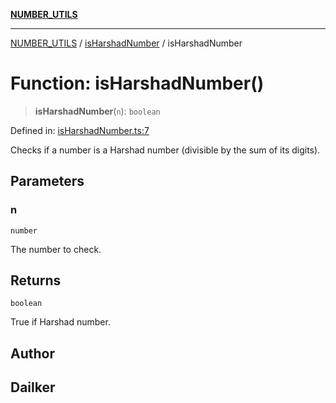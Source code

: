 [**NUMBER_UTILS**](../../README.md)

***

[NUMBER_UTILS](../../README.md) / [isHarshadNumber](../README.md) / isHarshadNumber

# Function: isHarshadNumber()

> **isHarshadNumber**(`n`): `boolean`

Defined in: [isHarshadNumber.ts:7](https://github.com/dailker/everyutil/blob/db1e809d4c097dd2ba5f952e07c115f09a518c6c/src/number/isHarshadNumber.ts#L7)

Checks if a number is a Harshad number (divisible by the sum of its digits).

## Parameters

### n

`number`

The number to check.

## Returns

`boolean`

True if Harshad number.

## Author

## Dailker
